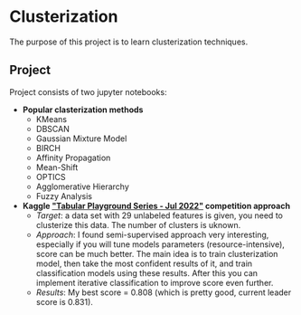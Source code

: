 # Clusterization
The purpose of this project is to learn clusterization techniques.

## Project 
Project consists of two jupyter notebooks:
* **Popular clasterization methods**
  * KMeans
  * DBSCAN
  * Gaussian Mixture Model
  * BIRCH
  * Affinity Propagation
  * Mean-Shift
  * OPTICS
  * Agglomerative Hierarchy
  * Fuzzy Analysis
* **Kaggle ["Tabular Playground Series - Jul 2022"](https://www.kaggle.com/competitions/tabular-playground-series-jul-2022/overview) competition approach**
  * *Target*: a data set with 29 unlabeled features is given, you need to clusterize this data. The number of clusters is uknown.
  * *Approach*: I found semi-supervised approach very interesting, especially if you will tune models parameters (resource-intensive), score can be much better. The main idea is to train clusterization model, then take the most confident results of it, and train classification models using these results. After this you can implement iterative classification to improve score even further.
  * *Results*: My best score = 0.808 (which is pretty good, current leader score is 0.831).
